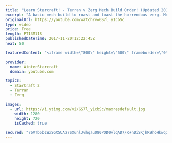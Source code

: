 ```yaml
---
title: "Learn Starcraft! - Terran v Zerg Mech Build Order! (Updated 2018)"
excerpt: "A basic mech build to roast and toast the horrendous zerg. Meant for lower level players looking for some direction! -- Watch live at https://www.twitch.tv/wintergaming"
originalUrl: https://youtube.com/watch?v=GS7l_y1cbSc
type: video
price: Free
length: PT13M11S
publishedDateTime: 2017-11-20T12:22:45Z
heat: 50

featuredContent: "<iframe width=\"800\" height=\"500\" frameborder=\"0\" src=\"https://www.youtube.com/embed/GS7l_y1cbSc\" allow=\"accelerometer; autoplay; encrypted-media; gyroscope; picture-in-picture\" allowfullscreen></iframe>"

provider:
  name: WinterStarcraft
  domain: youtube.com

topics:
  - StarCraft 2
  - Terran
  - Zerg

images:
  - url: https://i.ytimg.com/vi/GS7l_y1cbSc/maxresdefault.jpg
    width: 1280
    height: 720
    isCached: true

secured: "76VTb5bzWxSGX5UA27SXunlJvhqau080POD0vlqAD7/R+nDiSKjhR9hoHkwqzODgWycT74OhfUqLCNwSQNBT5qt7xkiq6O42UT0MmScAtrM0zdTNzbzW0rssoWE/YeMZM5MZ8XKjluX2nkhlcd5pvKqXYmUHnlpM9plNnYcsyij45zFVQhDjxPYKg0XSflDjQhxf+g0fdpbajSEeNMIFKZV2KfSz6xEMbZAMhYuNArFBwprTWG7fQQLTSCXRKyZHRP1eiBWkm4RZBwUPim7Ql/gUSAegn0LumfRRY4EXZg2EOHDzHP4q0ItZzFa143pdJ19yhxBZJ/pYxwmhfZ2N76Z3R8dNW6kGzygMRjR4EbK23ApQxMDvYnGtU01GOCg6Y6n1ECaS5/BSjzUKneSTvUPO3BYRsNbFhmU1AjzHqjk=;FzJLxCnCZUBVNhpbytw/ow=="
---
```


